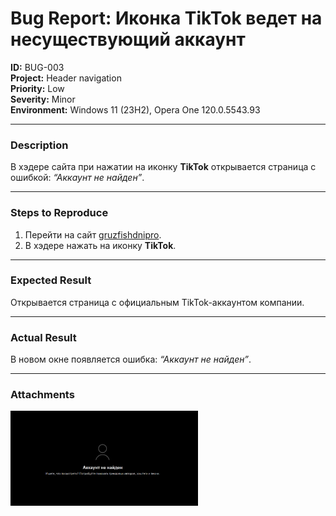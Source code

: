 # Bug Report: Иконка TikTok ведет на несуществующий аккаунт

**ID:** BUG-003  
**Project:** Header navigation  
**Priority:** Low  
**Severity:** Minor  
**Environment:** Windows 11 (23H2), Opera One 120.0.5543.93  

---

### Description
В хэдере сайта при нажатии на иконку **TikTok** открывается страница с ошибкой: *“Аккаунт не найден”*.  

---

### Steps to Reproduce
1. Перейти на сайт [gruzfishdnipro](https://gruzfishdnipro.com.ua/ru).  
2. В хэдере нажать на иконку **TikTok**.  

---

### Expected Result
Открывается страница с официальным TikTok-аккаунтом компании.  

---

### Actual Result
В новом окне появляется ошибка: *“Аккаунт не найден”*.  

---

### Attachments
<img src="screenshots/bug3.png" width="300"/>